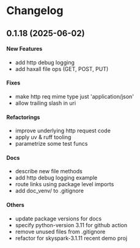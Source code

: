 # Changelog

## 0.1.18 (2025-06-02)

#### New Features

* add http debug logging
* add haxall file ops (GET, POST, PUT)
#### Fixes

* make http req mime type just 'application/json'
* allow trailing slash in uri
#### Refactorings

* improve underlying http request code
* apply uv & ruff tooling
* parametrize some test funcs
#### Docs

* describe new file methods
* add http debug logging example
* route links using package level imports
* add doc_venv/ to .gitignore
#### Others

* update package versions for docs
* specify python-version 3.11 for github action
* remove unused files from .gitignore
* refactor for skyspark-3.1.11 recent demo proj
